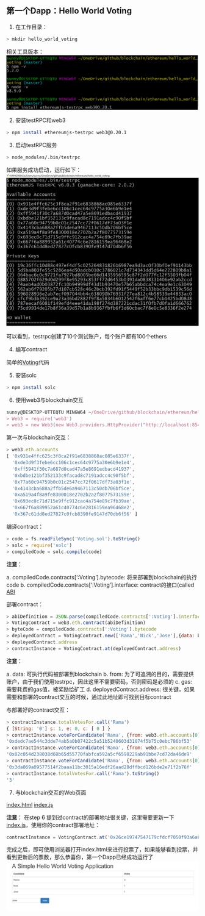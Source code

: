 第一个Dapp：Hello World Voting
-------------------------------

1. 在工作目录：
```Bash
> mkdir hello_world_voting
```

相关工具版本：
![before-install-1](./images/before-install-web3.PNG "before-install-1")

2. 安装testRPC和web3
```Bash
> npm install ethereumjs-testrpc web3@0.20.1
```

3. 启动testRPC服务
```Bash
> node_modules/.bin/testrpc
```
如果服务成功启动，运行如下：
![web3-testrpc-1](./images/web3-testrpc.PNG "web3-testrpc-1")


可以看到，testrpc创建了10个测试账户，每个账户都有100个ethers

4. 编写contract

简单的[Voting](./Voting.sol)代码 

5. 安装solc
```Bash
> npm install solc
```
6. 使用web3与blockchain交互
```javascript
sunny@DESKTOP-UTTEQTU MINGW64 ~/OneDrive/github/blockchain/ethereum/hello_world_voting (master)$ node
> Web3 = require('web3')
> web3 = new Web3(new Web3.providers.HttpProvider("http://localhost:8545"));  #使用server地址初始化Web3
```

第一次与blockchain交互：
```javascript
> web3.eth.accounts
[ '0x931e4ffc625c3f8ca2f91e6838868ac085e6337f',
  '0xde3d9f3febe6cc106c1cec64c9775a30e6b9e1e4',
  '0xff5941f30c7a687d0cad47a5e8691edbacd41937',
  '0xbdbe121bf352133c9facad8c7191adcc4c90f5bf',
  '0x77a60c94759b0c01c2547cc72f0617df73a03f1e',
  '0x4143cba688a2ffb5de6a9467113c50db706bf5ce',
  '0xa519a4f8a9fe8300018e2702b2a2f8077573159e',
  '0x693ec0c71d715e9ffc912cac4a754e89c7fb39ae',
  '0x667f6a889952a61c40774c6e2816159ea96468e2',
  '0x367c61dd8ed27827c0fcb8390fe9147d70db6f56' ]
```

编译contract：
```javascript
> code = fs.readFileSync('Voting.sol').toString()
> solc = require('solc')
> compiledCode = solc.compile(code)
```
**注意**：

a. compiledCode.contracts[‘:Voting’].bytecode: 将来部署到blockchain的执行code
b. compiledCode.contracts[‘:Voting’].interface: contract的接口(called [ABI](https://github.com/ethereum/wiki/wiki/Ethereum-Contract-ABI) 

部署contract：
```javascript
> abiDefinition = JSON.parse(compiledCode.contracts[':Voting'].interface)
> VotingContract = web3.eth.contract(abiDefinition)
> byteCode = compiledCode.contracts[':Voting'].bytecode
> deployedContract = VotingContract.new(['Rama','Nick','Jose'],{data: byteCode, from: web3.eth.accounts[0], gas: 4700000})
> deployedContract.address
> contractInstance = VotingContract.at(deployedContract.address)
```
**注意**：

a. data: 可执行代码被部署到blockchain
b. from: 为了可追溯的目的，需要提供账户，由于我们使用testrpc，因此这里不需要密码，否则密码是必须的
c. gas: 需要耗费的gas值，被奖励给矿工
d. deployedContract.address: 很关键，如果需要和部署的contract交互的时候，通过此地址即可找到目标contract

与部署好的contract交互：
```javascript
> contractInstance.totalVotesFor.call('Rama')
{ [String: '0'] s: 1, e: 0, c: [ 0 ] }
> contractInstance.voteForCandidate('Rama', {from: web3.eth.accounts[0]})
'0xdedc7ae544c3dde74ab5a0b07422c5a51b5240603d31074f5b75c0ebc786bf53'
> contractInstance.voteForCandidate('Rama', {from: web3.eth.accounts[0]})
'0x02c054d238038d68b65d55770fabfca592a5cf6590229ab91bbe7cd72da46de9'
> contractInstance.voteForCandidate('Rama', {from: web3.eth.accounts[0]})
'0x3da069a09577514f2baaa11bc3015a16edf26aad28dffbcd126bde2e71f2b76f'
> contractInstance.totalVotesFor.call('Rama').toString()
'3'
```

7. 与blockchain交互的Web页面

[index.html](./index.html)
[index.js](./index.js)

**注意**：
在step 6 提到过contract的部署地址很关键，这里需要更新一下[index.js](./index.js)，使用你的contract部署地址：
```javascript
contractInstance = VotingContract.at('0x26ce19747547179cfdcf7050f93a6a6f259d83dc');
```
完成之后，即可使用浏览器打开index.html来进行投票了，如果能够看到投票，并看到更新后的票数，那么恭喜你，第一个Dapp已经成功运行了
![browser-web-page-voting-1](./images/browser-web-page-voting.PNG "browser-web-page-voting-1")





